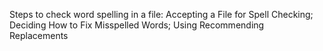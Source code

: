 Steps to check word spelling in a file:
Accepting a File for Spell Checking; Deciding How to Fix Misspelled Words; Using Recommending Replacements
